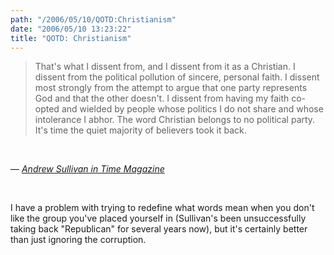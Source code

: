 ```yaml
---
path: "/2006/05/10/QOTD:Christianism" 
date: "2006/05/10 13:23:22" 
title: "QOTD: Christianism" 
---
```

<blockquote><p>That's what I dissent from, and I dissent from it as a Christian. I dissent from the political pollution of sincere, personal faith. I dissent most strongly from the attempt to argue that one party represents God and that the other doesn't. I dissent from having my faith co-opted and wielded by people whose politics I do not share and whose intolerance I abhor. The word Christian belongs to no political party. It's time the quiet majority of believers took it back.</p></blockquote><br><p>&#8212; <cite><a href="http://www.time.com/time/magazine/printout/0,8816,1191826,00.html">Andrew Sullivan in Time Magazine</a></cite></p><br><p>I have a problem with trying to redefine what words mean when you don't like the group you've placed yourself in (Sullivan's been unsuccessfully taking back "Republican" for several years now), but it's certainly better than just ignoring the corruption.</p>